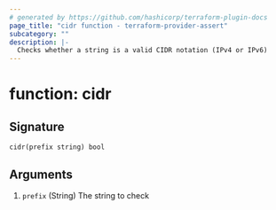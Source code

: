 ```yaml
---
# generated by https://github.com/hashicorp/terraform-plugin-docs
page_title: "cidr function - terraform-provider-assert"
subcategory: ""
description: |-
  Checks whether a string is a valid CIDR notation (IPv4 or IPv6)
---
```


# function: cidr





## Signature

<!-- signature generated by tfplugindocs -->
```text
cidr(prefix string) bool
```

## Arguments

<!-- arguments generated by tfplugindocs -->
1. `prefix` (String) The string to check

